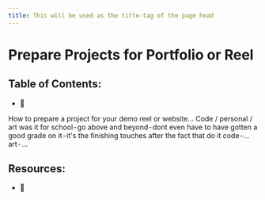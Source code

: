 ```yaml
---
title: This will be used as the title-tag of the page head
---
```


# Prepare Projects for Portfolio or Reel

## Table of Contents:
* :shrug:

How to prepare a project for your demo reel or website…
Code / personal / art
was it for school - go above and beyond - dont even have to have gotten a good grade on it - it's the finishing touches after the fact that do it
code - …
art - …

## Resources:
* :shrug:
